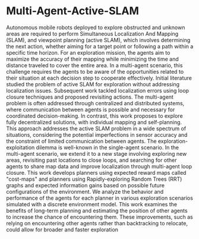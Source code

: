 # Multi-Agent-Active-SLAM

Autonomous mobile robots deployed to explore obstructed and unknown areas are required to perform Simultaneous Localization And Mapping (SLAM), and viewpoint planning (active SLAM), which involves determining the next action, whether aiming for a target point or following a path within a specific time horizon.
For an exploration mission, the agents aim to maximize the accuracy of their mapping while minimizing the time and distance traveled to cover the entire area.
In a multi-agent scenario, this challenge requires the agents to be aware of the opportunities related to their situation at each decision step to cooperate effectively.
Initial literature studied the problem of active SLAM for exploration without addressing localization issues. Subsequent work tackled localization errors using loop closure techniques and proposed revisiting actions. The multi-agent problem is often addressed through centralized and distributed systems, where communication between agents is possible and necessary for coordinated decision-making. In contrast, this work proposes to explore fully decentralized solutions, with individual mapping and self-planning. This approach addresses the active SLAM problem in a wide spectrum of situations, considering the potential imperfections in sensor accuracy and the constraint of limited communication between agents.
The exploration-exploitation dilemma is well-known in the single-agent scenario. In the multi-agent scenario, we extend it to a new stage involving exploring new areas, revisiting past locations to close loops, and searching for other agents to share map data and improve localization through multi-agent loop closure.
This work develops planners using expected reward maps called "cost-maps" and planners using Rapidly-exploring Random Trees (RRT) graphs and expected information gains based on possible future configurations of the environment. We analyze the behavior and performance of the agents for each planner in various exploration scenarios simulated with a discrete environment model. This work examines the benefits of long-term planning and estimating the position of other agents to increase the chance of encountering them. These improvements, such as relying on encountering other agents rather than backtracking to relocate, could allow for broader and faster exploration
